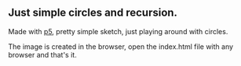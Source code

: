 ## Just simple circles and recursion.

Made with [p5](https://www.npmjs.com/package/p5js), pretty simple sketch, just playing around with circles. 

The image is created in the browser, open the index.html file with any browser and that's it.
